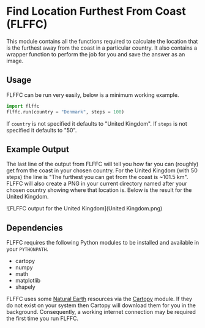 # Find Location Furthest From Coast (FLFFC)

This module contains all the functions required to calculate the location that is the furthest away from the coast in a particular country. It also contains a wrapper function to perform the job for you and save the answer as an image.

## Usage

FLFFC can be run very easily, below is a minimum working example.

```python
import flffc
flffc.run(country = "Denmark", steps = 100)
```

If `country` is not specified it defaults to "United Kingdom". If `steps` is not specified it defaults to "50".

## Example Output

The last line of the output from FLFFC will tell you how far you can (roughly) get from the coast in your chosen country. For the United Kingdom (with 50 steps) the line is "The furthest you can get from the coast is ~101.5 km". FLFFC will also create a PNG in your current directory named after your chosen country showing where that location is. Below is the result for the United Kingdom.

![FLFFC output for the United Kingdom](United Kingdom.png)

## Dependencies

FLFFC requires the following Python modules to be installed and available in your `PYTHONPATH`.

* cartopy
* numpy
* math
* matplotlib
* shapely

FLFFC uses some [Natural Earth](http://www.naturalearthdata.com/) resources via the [Cartopy](http://scitools.org.uk/cartopy/) module. If they do not exist on your system then Cartopy will download them for you in the background. Consequently, a working internet connection may be required the first time you run FLFFC.
